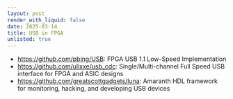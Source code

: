 ```yaml
---
layout: post
render_with_liquid: false
date: 2025-03-14
title: USB in FPGA
unlisted: true
---
```


- <https://github.com/pbing/USB>: FPGA USB 1.1 Low-Speed Implementation
- <https://github.com/ulixxe/usb_cdc>: Single/Multi-channel Full Speed
  USB interface for FPGA and ASIC designs
- <https://github.com/greatscottgadgets/luna>: Amaranth HDL framework
  for monitoring, hacking, and developing USB devices
